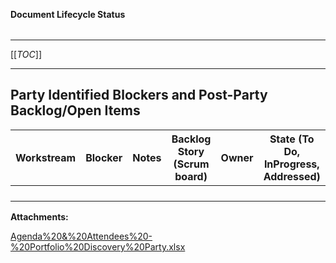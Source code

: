   

**Document Lifecycle Status**

|    |    |    |    |
| --- | --- | --- | --- |

  

* * *

[[_TOC_]]

* * *

Party Identified Blockers and Post-Party Backlog/Open Items
-----------------------------------------------------------

  

|   **Workstream**     |   **Blocker**     |   **Notes**     |   **Backlog Story (Scrum board)**     |   **Owner**     |   **State (To Do, InProgress, Addressed)**     |
| --- | --- | --- | --- | --- | --- |
|         |         |         |         |         |         |
|         |     |     |         |         |         |
|         |         |         |         |         |         |
|         |         |         |         |         |         |

 **Attachments:** 


[Agenda%20&%20Attendees%20-%20Portfolio%20Discovery%20Party.xlsx](/.attachments/DK-Portfolio/Agenda%20&%20Attendees%20-%20Portfolio%20Discovery%20Party.xlsx)
